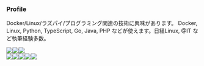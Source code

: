 ### Profile

Docker/Linux/ラズパイ/プログラミング関連の技術に興味があります。 Docker, Linux, Python, TypeScript, Go, Java, PHP などが使えます。日経Linux, @IT など執筆経験多数。

<img src="https://img.shields.io/badge/-Docker-1488C6.svg?logo=docker&style=for-the-badge"><img src="https://img.shields.io/badge/-Linux-FCC624.svg?logo=linux&style=for-the-badge"><img src="https://img.shields.io/badge/-Raspberrypi-C51A4A.svg?logo=raspberrypi&style=for-the-badge">
<br>
<img src="https://img.shields.io/badge/-Typescript-007ACC.svg?logo=typescript&style=for-the-badge"><img src="https://img.shields.io/badge/-Python-3776AB.svg?logo=python&style=for-the-badge"><img src="https://img.shields.io/badge/-Go-76E1FE.svg?logo=go&style=for-the-badge"><img src="https://img.shields.io/badge/-Java-ED8B00.svg?style=for-the-badge&logo=openjdk"><img src="https://img.shields.io/badge/-Php-777BB4.svg?logo=php&style=for-the-badge">

<!--
**hiro345g/hiro345g** is a ✨ _special_ ✨ repository because its `README.md` (this file) appears on your GitHub profile.

Here are some ideas to get you started:

- 🔭 I’m currently working on ...
- 🌱 I’m currently learning ...
- 👯 I’m looking to collaborate on ...
- 🤔 I’m looking for help with ...
- 💬 Ask me about ...
- 📫 How to reach me: ...
- 😄 Pronouns: ...
- ⚡ Fun fact: ...
-->
